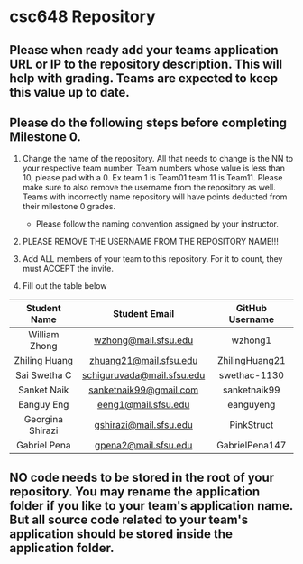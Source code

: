 # csc648 Repository

## Please when ready add your teams application URL or IP to the repository description. This will help with grading. Teams are expected to keep this value up to date.

## Please do the following steps before completing Milestone 0.
1. Change the name of the repository. All that needs to change is the NN to your respective team number. Team numbers whose value is less than 10, please pad with a 0. Ex team 1 is Team01 team 11 is Team11. Please make sure to also remove the username from the repository as well. Teams with incorrectly name repository will have points deducted from their milestone 0 grades.
      - Please follow the naming convention assigned by your instructor.

1. PLEASE REMOVE THE USERNAME FROM THE REPOSITORY NAME!!!

2. Add ALL members of your team to this repository. For it to count, they must ACCEPT the invite.

3. Fill out the table below


| Student Name | Student Email | GitHub Username |
|    :---:     |     :---:     |     :---:       |
| William Zhong|wzhong@mail.sfsu.edu|wzhong1     |
| Zhiling Huang|zhuang21@mail.sfsu.edu|ZhilingHuang21|
| Sai Swetha C      |    schiguruvada@mail.sfsu.edu           |  swethac-1130        |
| Sanket Naik  |  sanketnaik99@gmail.com  | sanketnaik99  |
| Eanguy Eng      | eeng1@mail.sfsu.edu   |   eanguyeng    |
| Georgina Shirazi      |      gshirazi@mail.sfsu.edu         |        PinkStruct         |
| Gabriel Pena    | gpena2@mail.sfsu.edu | GabrielPena147 |

## NO code needs to be stored in the root of your repository. You may rename the application folder if you like to your team's application name. But all source code related to your team's application should be stored inside the application folder.
